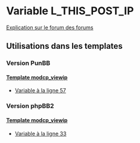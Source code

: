 # Variable L_THIS_POST_IP
[Explication sur le forum des forums](http://forum.forumactif.com/t294113-listing-des-variables#L_THIS_POST_IP)

## Utilisations dans les templates

### Version PunBB

#### [Template modcp_viewip](punbb/modcp_viewip.md)
* [Variable à la ligne 57](../punbb/modcp_viewip.tpl#L57)

### Version phpBB2

#### [Template modcp_viewip](subsilver/modcp_viewip.md)
* [Variable à la ligne 33](../subsilver/modcp_viewip.tpl#L33)